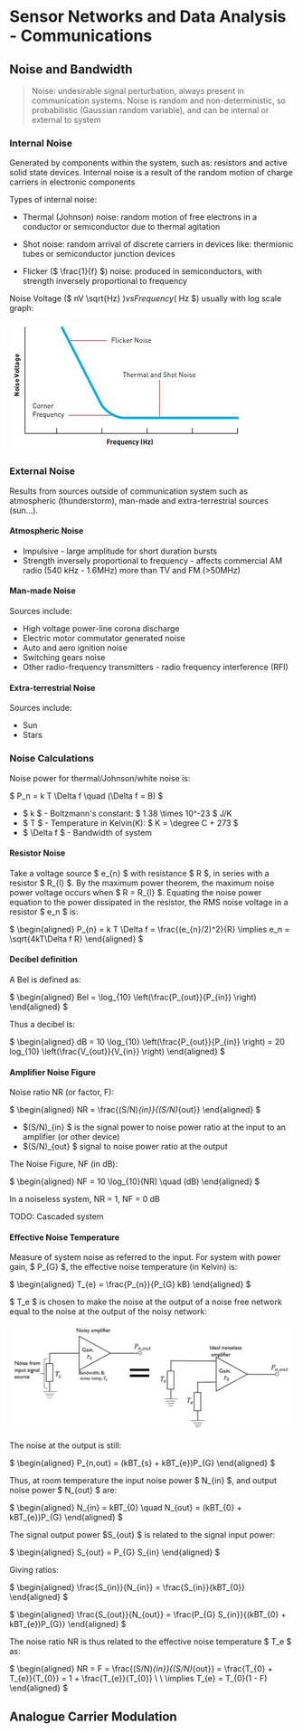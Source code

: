 # Sensor Networks and Data Analysis - Communications

## Noise and Bandwidth

> Noise: undesirable signal perturbation, always present in communication systems. Noise is random and non-deterministic, so probabilistic (Gaussian random variable), and can be internal or external to system

### Internal Noise

Generated by components within the system, such as: resistors and active solid state devices. Internal noise is a result of the random motion of charge carriers in electronic components

Types of internal noise:

- Thermal (Johnson) noise: random motion of free electrons in a conductor or semiconductor due to thermal agitation

- Shot noise: random arrival of discrete carriers in devices like: thermionic tubes or semiconductor junction devices

- Flicker ($ \frac{1}{f} $) noise: produced in semiconductors, with strength 
inversely proportional to frequency

Noise Voltage ($ nV \sqrt{Hz} $) vs Frequency ($ Hz $) usually with log scale graph:

![Noise Graph](Images/noise.jfif "Noise")

### External Noise

Results from sources outside of communication system such as atmospheric (thunderstorm), man-made and extra-terrestrial sources (sun...). 

#### Atmospheric Noise

- Impulsive - large amplitude for short duration bursts
- Strength inversely proportional to frequency - affects commercial AM radio (540 kHz - 1.6MHz) more than TV and FM (>50MHz)

#### Man-made Noise

Sources include: 

- High voltage power-line corona discharge
- Electric motor commutator generated noise
- Auto and aero ignition noise
- Switching gears noise
- Other radio-frequency transmitters - radio frequency interference (RFI)

#### Extra-terrestrial Noise

Sources include:

- Sun
- Stars

### Noise Calculations

Noise power for thermal/Johnson/white noise is:

$ P_n = k T \Delta f \quad (\Delta f = B) $

- $ k $ - Boltzmann's constant:  $ 1.38 \times 10^-23 $ J/K
- $ T $ - Temperature in Kelvin(K): $ K = \degree C + 273 $
- $ \Delta f $ - Bandwidth of system

#### Resistor Noise

Take a voltage source $ e_{n} $ with resistance $ R $, in series with a resistor $ R_{l} $. By the maximum power theorem, the maximum noise power voltage occurs when $ R = R_{l} $. Equating the noise power equation to the power dissipated in the resistor, the RMS noise voltage in a resistor $ e_n $ is:

$
\begin{aligned}
    P_{n} = k T \Delta f = \frac{(e_{n}/2)^2}{R} \implies e_n = \sqrt{4kT\Delta f R}
\end{aligned}
$

#### Decibel definition
A Bel is defined as:  

$
\begin{aligned}
Bel = \log_{10} \left(\frac{P_{out}}{P_{in}} \right) 
\end{aligned}
$

Thus a decibel is: 

$
\begin{aligned}
dB = 10 \log_{10} \left(\frac{P_{out}}{P_{in}} \right) = 20 log_{10} \left(\frac{V_{out}}{V_{in}} \right) 
\end{aligned}
$

#### Amplifier Noise Figure
Noise ratio NR (or factor, F):

$
\begin{aligned}
NR = \frac{(S/N)_{in}}{(S/N)_{out}}
\end{aligned}
$

- $(S/N)_{in} $ is the signal power to noise power ratio at the input to an amplifier (or other device)
- $(S/N)_{out} $ signal to noise power ratio at the output

The Noise Figure, NF (in dB):

$
\begin{aligned}
NF = 10 \log_{10}(NR) \quad (dB)
\end{aligned}
$

In a noiseless system, NR = 1, NF = 0 dB

TODO: Cascaded system

#### Effective Noise Temperature

Measure of system noise as referred to the input. For system with power gain, $ P_{G} $, the effective noise temperature (in Kelvin) is:

$
\begin{aligned}
T_{e} = \frac{P_{n}}{P_{G} kB}
\end{aligned}
$

$ T_e $ is chosen to make the noise at the output of a noise free network equal to the noise at the output of the noisy network:

![Noise Graph](Images/EffectiveNoiseCircuit.png "Noise")

The noise at the output is still:

$
\begin{aligned}
P_{n,out} = (kBT_{s} + kBT_{e})P_{G}
\end{aligned}
$

Thus, at room temperature the input noise power $ N_{in} $, and output noise power $ N_{out} $ are:

$
\begin{aligned}
N_{in} = kBT_{0} \quad N_{out} = (kBT_{0} + kBT_{e})P_{G}
\end{aligned}
$

The signal output power $S_{out} $ is related to the signal input power:

$
\begin{aligned}
S_{out} = P_{G} S_{in}
\end{aligned}
$

Giving ratios:

$
\begin{aligned}
\frac{S_{in}}{N_{in}} = \frac{S_{in}}{kBT_{0}}
\end{aligned}
$

$
\begin{aligned}
\frac{S_{out}}{N_{out}} = \frac{P_{G} S_{in}}{(kBT_{0} + kBT_{e})P_{G}}
\end{aligned}
$

The noise ratio NR is thus related to the effective noise temperature $ T_e $ as:

$
\begin{aligned}
NR = F = \frac{(S/N)_{in}}{(S/N)_{out}} = \frac{T_{0} + T_{e}}{T_{0}} = 1 + \frac{T_{e}}{T_{0}} \\ \\ \implies T_{e} = T_{0}(1 - F)
\end{aligned}
$

## Analogue Carrier Modulation










